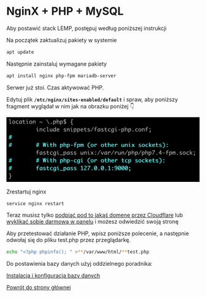 # NginX + PHP + MySQL

Aby postawić stack LEMP, postępuj według poniższej instrukcji

Na początek zaktualizuj pakiety w systemie

```bash
apt update
```

Następnie zainstaluj wymagane pakiety

```bash
apt install nginx php-fpm mariadb-server
```

Serwer już stoi. Czas aktywować PHP.

Edytuj plik **`/etc/nginx/sites-enabled/default`** i spraw, aby poniższy fragment wyglądał w nim jak na obrazku poniżej 👇 

![NginX%20+%20PHP%20+%20MySQL%20b20fe610d0c54b749de3393d8251e416/Zrzut_ekranu_2021-04-14_o_16.47.11.png](ngnix.png)

Zrestartuj nginx

```bash
service nginx restart
```

Teraz musisz tylko [podpiąć pod to jakąś domenę przez Cloudflare](podpiecie_domeny_przez_cloudflare.md) lub [wyklikać sobie darmową w panelu](https://mikr.us/panel/?a=domain) i możesz odwiedzić swoją stronę

Aby przetestować działanie PHP, wpisz poniższe polecenie, a następnie odwołaj się do pliku test.php przez przeglądarkę.

```bash
echo "<?php phpinfo(); " >**/var/www/html/**test.php
```

Do postawienia bazy danych użyj oddzielnego poradnika:

[Instalacja i konfiguracja bazy danych](konfiguracja_mysql_mariadb.md)

[Powrót do strony głównej](/)
